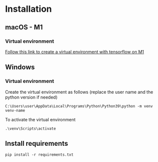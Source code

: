 # Installation

## macOS - M1

### Virtual environment

[Follow this link to create a virtual environment with tensorflow on M1](https://www.youtube.com/watch?v=5DgWvU0p2bk)

## Windows 

### Virtual environment

Create the virtual environment as follows (replace the user name and the python version if needed)

```
C:\Users\user\AppData\Local\Programs\Python\Python39\python -m venv venv-name
```

To activate the virtual environment

```
.\venv\Scripts\activate
```

## Install requirements

```
pip install -r requirements.txt
```

